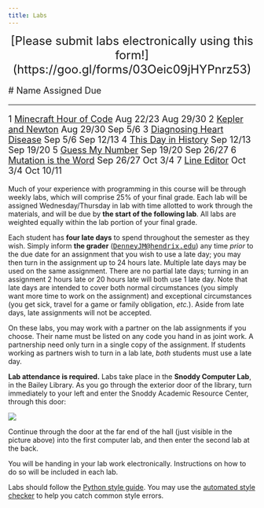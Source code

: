 ```yaml
---
title: Labs
---
```


<div style="text-align:center">
<font size="+2">
 [Please submit labs electronically using this form!](https://goo.gl/forms/03Oeic09jHYPnrz53)
</font>
</div>

<font size="+1">

\#    Name                                                                          Assigned     Due
----- --------------------------------------------------                            ----------   ---
1     [Minecraft Hour of Code](labs/lab1.html)                                      Aug 22/23    Aug 29/30
2     [Kepler and Newton](labs/kepler-newton.html)                                  Aug 29/30    Sep 5/6
3     [Diagnosing Heart Disease](labs/heart-disease.html)                           Sep 5/6      Sep 12/13
4     [This Day in History](labs/dow.html)                                          Sep 12/13    Sep 19/20
5     [Guess My Number](labs/guess.html)                                            Sep 19/20    Sep 26/27
6     [Mutation is the Word](labs/doublets.html)                                    Sep 26/27    Oct 3/4
7     [Line Editor](labs/line-editor.html)                                          Oct 3/4      Oct 10/11

</font>

  <!-- 7     [Caesar's Secrets](labs/caesar.html)                                          Feb 28/Mar 1 -->
  <!-- P2    [Project 2](http://mgoadric.github.io/csci150/projects/project2.html) start   Mar 7/8 -->
  <!-- 8     [Fractal Recursion](labs/fractal.html)                                        Mar 14/15 -->
  <!-- 9     [Sentiment Analysis](labs/sentiment.html)                                     Mar 28/29 -->
  <!-- 10    [Die Hard III](labs/waterjug.html)                                            Apr 4/5 -->
  <!-- 11    [Graphics and Animation](labs/processing.html)                                Apr 11/12 -->
  <!-- 12    [On Stuckness and debugging](labs/debugging.html)                             Apr 18/19 -->
  <!-- 13    Final project workshop (optional)                                             Apr 25/26 -->

Much of your experience with programming in this course will be
through weekly labs, which will comprise 25% of your final grade. Each
lab will be assigned Wednesday/Thursday in lab with time allotted to
work through the materials, and will be due by **the start of the
following lab**. All labs are weighted equally within the lab portion
of your final grade.

Each student has **four late days** to spend throughout the semester
as they wish.  Simply inform **the grader**
(<tt>DenneyJM@hendrix.edu</tt>) any time *prior* to the due date for
an assignment that you wish to use a late day; you may then turn in
the assignment up to 24 hours late.  Multiple late days may be used on
the same assignment.  There are no partial late days; turning in an
assignment 2 hours late or 20 hours late will both use 1 late day.
Note that late days are intended to cover both normal circumstances
(you simply want more time to work on the assignment) and exceptional
circumstances (you get sick, travel for a game or family obligation,
*etc.*).  Aside from late days, late assignments will not be accepted.

On these labs, you may work with a partner on the lab assignments if
you choose. Their name must be listed on any code you hand in as joint
work.  A partnership need only turn in a single copy of the
assignment.  If students working as partners wish to turn in a lab
late, *both* students must use a late day.

**Lab attendance is required.** Labs take place in the **Snoddy Computer
Lab**, in the Bailey Library. As you go through the exterior door of the
library, turn immediately to your left and enter the Snoddy Academic
Resource Center, through this door:

![](https://www.hendrix.edu/uploadedImages/Bailey_Library/Snoddy.jpg)

Continue through the door at the far end of the hall (just visible in
the picture above) into the first computer lab, and then enter the
second lab at the back.

You will be handing in your lab work electronically. Instructions on
how to do so will be included in each lab.

Labs should follow
the
[Python style guide](http://mgoadric.github.io/csci150/python_style_guide.html).
You may use
the
[automated style checker](http://mgoadric.github.io/csci150/python_style_guide.html) to
help you catch common style errors.
